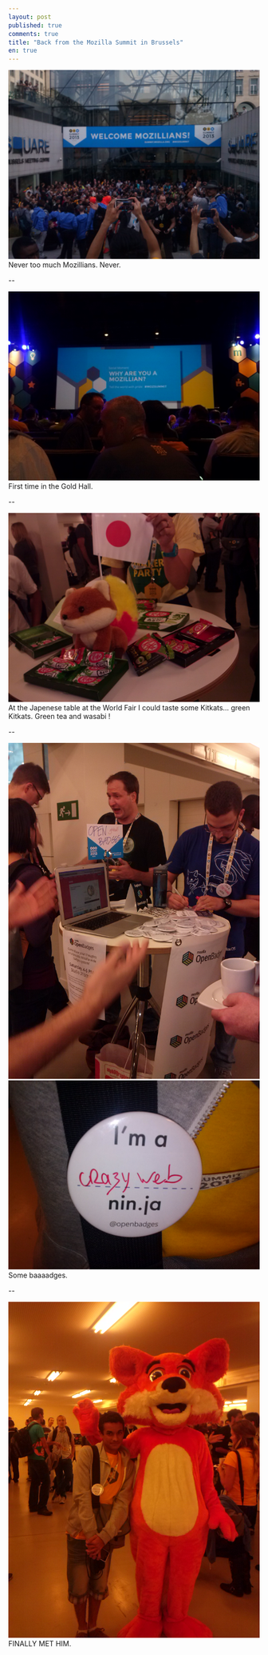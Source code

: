 ```yaml
---
layout: post
published: true
comments: true
title: "Back from the Mozilla Summit in Brussels"
en: true
---
```

[![A lot of Mozillians](/images/summit2013/together.jpg)](/images/summit2013/together.jpg)
Never too much Mozillians. Never.

--

[![The Gold Hall](/images/summit2013/goldhall.jpg)](/images/summit2013/goldhall.jpg)
First time in the Gold Hall.

--

[![Green Kitkats](/images/summit2013/greenkitkats.jpg)](/images/summit2013/greenkitkats.jpg)
At the Japenese table at the World Fair I could taste some Kitkats… green Kitkats. Green tea and wasabi !

--

[![Open badges](/images/summit2013/openbadges.jpg)](/images/summit2013/openbadges.jpg)
[![Crazy web](/images/summit2013/crazyweb.jpg)](/images/summit2013/crazyweb.jpg)
Some baaaadges.

--

[![Foxy](/images/summit2013/foxy.jpg)](/images/summit2013/foxy.jpg)
FINALLY MET HIM.

